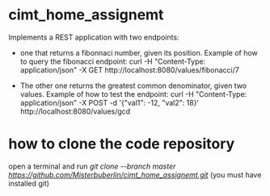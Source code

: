 # cimt_home_assignemt
Implements a REST application  with two endpoints: 
- one that returns a fibonnaci number, given its position. Example of how to query the fibonacci endpoint: curl -H "Content-Type: application/json" -X GET  http://localhost:8080/values/fibonacci/7

- The other one returns the greatest common denominator, given two values. Example of how to test the endpoint:  curl -H "Content-Type: application/json" -X POST -d '{"val1": -12, "val2": 18}' http://localhost:8080/values/gcd

# how to clone the code repository 
open a terminal and run *git clone --branch master https://github.com/Misterbuberlin/cimt_home_assignemt.git* (you must have installed git)


